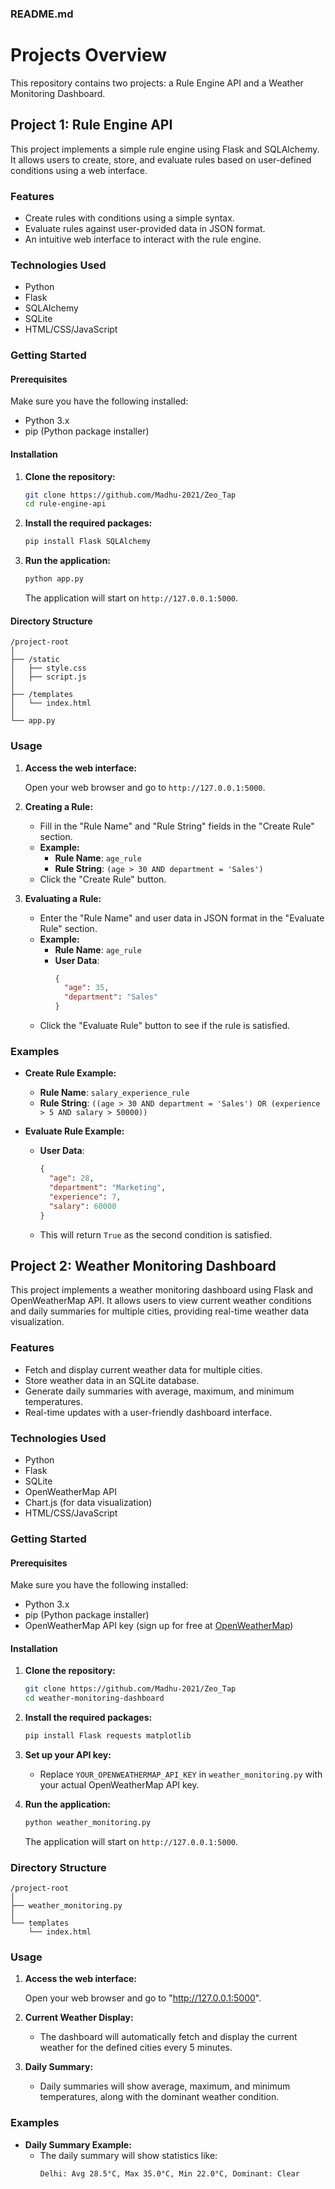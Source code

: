 ### README.md

# Projects Overview

This repository contains two projects: a Rule Engine API and a Weather Monitoring Dashboard. 

## Project 1: Rule Engine API

This project implements a simple rule engine using Flask and SQLAlchemy. It allows users to create, store, and evaluate rules based on user-defined conditions using a web interface.

### Features

- Create rules with conditions using a simple syntax.
- Evaluate rules against user-provided data in JSON format.
- An intuitive web interface to interact with the rule engine.

### Technologies Used

- Python
- Flask
- SQLAlchemy
- SQLite
- HTML/CSS/JavaScript

### Getting Started

#### Prerequisites

Make sure you have the following installed:

- Python 3.x
- pip (Python package installer)

#### Installation

1. **Clone the repository:**

   ```bash
   git clone https://github.com/Madhu-2021/Zeo_Tap
   cd rule-engine-api
   ```

2. **Install the required packages:**

   ```bash
   pip install Flask SQLAlchemy
   ```

3. **Run the application:**

   ```bash
   python app.py
   ```

   The application will start on `http://127.0.0.1:5000`.

#### Directory Structure

```
/project-root
│
├── /static
│   ├── style.css
│   ├── script.js
│
├── /templates
│   └── index.html
│
└── app.py
```

### Usage

1. **Access the web interface:**

   Open your web browser and go to `http://127.0.0.1:5000`.

2. **Creating a Rule:**

   - Fill in the "Rule Name" and "Rule String" fields in the "Create Rule" section.
   - **Example:**
     - **Rule Name**: `age_rule`
     - **Rule String**: `(age > 30 AND department = 'Sales')`
   - Click the "Create Rule" button.

3. **Evaluating a Rule:**

   - Enter the "Rule Name" and user data in JSON format in the "Evaluate Rule" section.
   - **Example:**
     - **Rule Name**: `age_rule`
     - **User Data**:
       ```json
       {
         "age": 35,
         "department": "Sales"
       }
       ```
   - Click the "Evaluate Rule" button to see if the rule is satisfied.

### Examples

- **Create Rule Example:**
  - **Rule Name**: `salary_experience_rule`
  - **Rule String**: `((age > 30 AND department = 'Sales') OR (experience > 5 AND salary > 50000))`

- **Evaluate Rule Example:**
  - **User Data**:
    ```json
    {
      "age": 28,
      "department": "Marketing",
      "experience": 7,
      "salary": 60000
    }
    ```
  - This will return `True` as the second condition is satisfied.



## Project 2: Weather Monitoring Dashboard

This project implements a weather monitoring dashboard using Flask and OpenWeatherMap API. It allows users to view current weather conditions and daily summaries for multiple cities, providing real-time weather data visualization.

### Features

- Fetch and display current weather data for multiple cities.
- Store weather data in an SQLite database.
- Generate daily summaries with average, maximum, and minimum temperatures.
- Real-time updates with a user-friendly dashboard interface.

### Technologies Used

- Python
- Flask
- SQLite
- OpenWeatherMap API
- Chart.js (for data visualization)
- HTML/CSS/JavaScript

### Getting Started

#### Prerequisites

Make sure you have the following installed:

- Python 3.x
- pip (Python package installer)
- OpenWeatherMap API key (sign up for free at [OpenWeatherMap](https://openweathermap.org/api))

#### Installation

1. **Clone the repository:**

   ```bash
   git clone https://github.com/Madhu-2021/Zeo_Tap
   cd weather-monitoring-dashboard
   ```

2. **Install the required packages:**

   ```bash
   pip install Flask requests matplotlib
   ```

3. **Set up your API key:**

   - Replace `YOUR_OPENWEATHERMAP_API_KEY` in `weather_monitoring.py` with your actual OpenWeatherMap API key.

4. **Run the application:**

   ```bash
   python weather_monitoring.py
   ```

   The application will start on `http://127.0.0.1:5000`.

### Directory Structure

```
/project-root
│
├── weather_monitoring.py
│
└── templates
    └── index.html
```

### Usage

1. **Access the web interface:**

   Open your web browser and go to "http://127.0.0.1:5000".

2. **Current Weather Display:**

   - The dashboard will automatically fetch and display the current weather for the defined cities every 5 minutes.

3. **Daily Summary:**

   - Daily summaries will show average, maximum, and minimum temperatures, along with the dominant weather condition.

### Examples

- **Daily Summary Example:**
  - The daily summary will show statistics like:
    ```
    Delhi: Avg 28.5°C, Max 35.0°C, Min 22.0°C, Dominant: Clear
    ```
